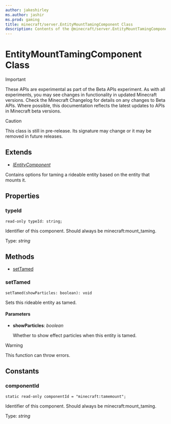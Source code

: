 ```yaml
---
author: jakeshirley
ms.author: jashir
ms.prod: gaming
title: minecraft/server.EntityMountTamingComponent Class
description: Contents of the @minecraft/server.EntityMountTamingComponent class.
---
```

# EntityMountTamingComponent Class
>[!IMPORTANT]
>These APIs are experimental as part of the Beta APIs experiment. As with all experiments, you may see changes in functionality in updated Minecraft versions. Check the Minecraft Changelog for details on any changes to Beta APIs. Where possible, this documentation reflects the latest updates to APIs in Minecraft beta versions.

> [!CAUTION]
> This class is still in pre-release.  Its signature may change or it may be removed in future releases.

## Extends
- [*IEntityComponent*](IEntityComponent.md)

Contains options for taming a rideable entity based on the entity that mounts it.

## Properties

### **typeId**
`read-only typeId: string;`

Identifier of this component. Should always be minecraft:mount_taming.

Type: *string*

## Methods
- [setTamed](#settamed)

### **setTamed**
`
setTamed(showParticles: boolean): void
`

Sets this rideable entity as tamed.

#### **Parameters**
- **showParticles**: *boolean*
  
  Whether to show effect particles when this entity is tamed.

> [!WARNING]
> This function can throw errors.

## Constants

### **componentId**
`static read-only componentId = "minecraft:tamemount";`

Identifier of this component. Should always be minecraft:mount_taming.

Type: *string*
